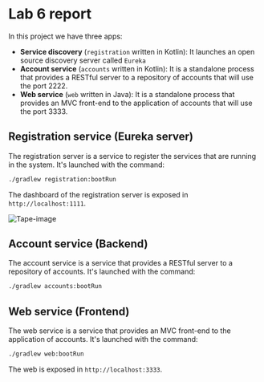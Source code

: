 # Lab 6 report

In this project we have three apps:

- **Service discovery** (`registration` written in Kotlin):
  It launches an open source discovery server called `Eureka`
- **Account service** (`accounts` written in Kotlin):
  It is a standalone process that provides a RESTful server to a repository of accounts that will use the port 2222.
- **Web service** (`web` written in Java):
  It is a standalone process that provides an MVC front-end to the application of accounts that will use the port 3333.

## Registration service (Eureka server)

The registration server is a service to register the services that are running in the system. It's launched with the command:

```bash
./gradlew registration:bootRun
```

The dashboard of the registration server is exposed in `http://localhost:1111`.

![Tape-image]("http://resources/registration.png")

## Account service (Backend)

The account service is a service that provides a RESTful server to a repository of accounts. It's launched with the command:

```bash
./gradlew accounts:bootRun
```

## Web service (Frontend)

The web service is a service that provides an MVC front-end to the application of accounts. It's launched with the command:

```bash 
./gradlew web:bootRun
```

The web is exposed in `http://localhost:3333`.